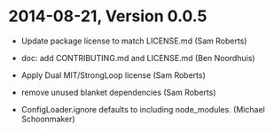 2014-08-21, Version 0.0.5
=========================

 * Update package license to match LICENSE.md (Sam Roberts)

 * doc: add CONTRIBUTING.md and LICENSE.md (Ben Noordhuis)

 * Apply Dual MIT/StrongLoop license (Sam Roberts)

 * remove unused blanket dependencies (Sam Roberts)

 * ConfigLoader.ignore defaults to including node_modules. (Michael Schoonmaker)
